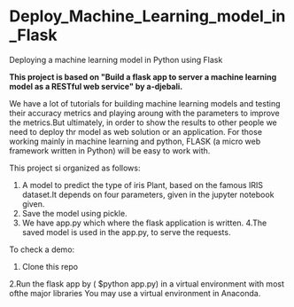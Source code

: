 # Deploy_Machine_Learning_model_in_Flask
Deploying  a machine learning model in Python using Flask

**This project is based on "Build a flask app to server a machine learning model as a RESTful web service" by a-djebali.**

We have a lot of tutorials for building machine learning models and testing their accuracy metrics and playing aroung with the parameters to improve the metrics.But ultimately, in order to show the results to other people we need to deploy thr model as web solution or an application.
For those working mainly in machine learning and python, FLASK (a micro web framework written in Python) will be easy to work with.

This project si organized as follows:

1. A model to predict the type of iris Plant, based on  the famous IRIS dataset.It depends on four parameters, given in the jupyter notebook given.
2. Save the model using pickle.
3. We have app.py which where the flask application is written.
4.The saved model is used in the app.py, to serve the requests.


To check a demo:

1. Clone this repo

2.Run the flask app by ( $python app.py) in a virtual environment with most ofthe major libraries
   You may use a virtual environment in Anaconda. 
